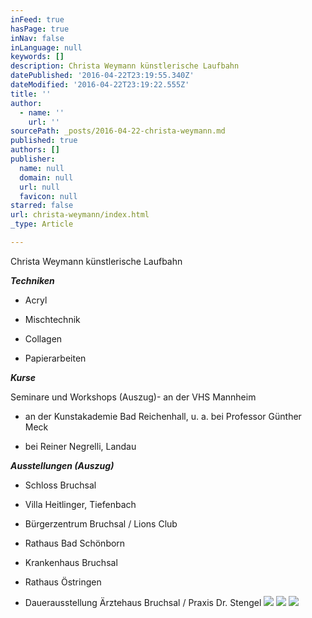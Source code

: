 ```yaml
---
inFeed: true
hasPage: true
inNav: false
inLanguage: null
keywords: []
description: Christa Weymann künstlerische Laufbahn
datePublished: '2016-04-22T23:19:55.340Z'
dateModified: '2016-04-22T23:19:22.555Z'
title: ''
author:
  - name: ''
    url: ''
sourcePath: _posts/2016-04-22-christa-weymann.md
published: true
authors: []
publisher:
  name: null
  domain: null
  url: null
  favicon: null
starred: false
url: christa-weymann/index.html
_type: Article

---
```

Christa Weymann künstlerische Laufbahn

**_Techniken_**

- Acryl

- Mischtechnik

- Collagen

- Papierarbeiten

**_Kurse_**

Seminare und Workshops (Auszug)- an der VHS Mannheim

- an der Kunstakademie Bad Reichenhall, u. a. bei Professor Günther Meck

- bei Reiner Negrelli, Landau

**_Ausstellungen (Auszug)_**

- Schloss Bruchsal

- Villa Heitlinger, Tiefenbach

- Bürgerzentrum Bruchsal / Lions Club

- Rathaus Bad Schönborn

- Krankenhaus Bruchsal

- Rathaus Östringen

- Dauerausstellung Ärztehaus Bruchsal / Praxis Dr. Stengel
![](https://s3-us-west-2.amazonaws.com/the-grid-img/p/dfc4929ed7dc1a6dadb43518933c3aea04300ca2.jpg)
![](https://the-grid-user-content.s3-us-west-2.amazonaws.com/67a8412d-fcc8-4502-a035-1c470a045e5a.jpg)
![](https://the-grid-user-content.s3-us-west-2.amazonaws.com/58cd4b57-b446-479d-8b5c-bf65350f13ad.jpg)